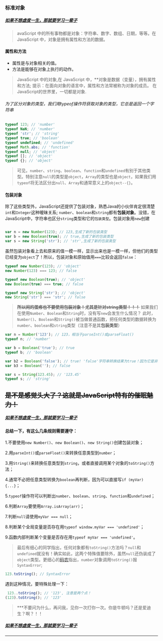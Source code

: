 
### 标准对象
##### [如果不想虚度一生，那就要学习一辈子](https://github.com/cuishengxi)
>avaScript 中的所有事物都是对象：字符串、数字、数组、日期，等等。在 JavaScript 中，对象是拥有属性和方法的数据。
#### 属性和方法
+ 属性是与对象相关的值。
+ 方法是能够在对象上执行的动作。
>JavaScript 中的对象,在 JavaScript 中，**对象是数据（变量），拥有属性和方法;
>提示：在面向对象的语言中，属性和方法常被称为对象的成员。
>在JavaScript的世界里，一切都是对象.

###### 为了区分对象的类型，我们用typeof操作符获取对象的类型，它总是返回一个字符串
```javascript
typeof 123; // 'number'
typeof NaN; // 'number'
typeof 'str'; // 'string'
typeof true; // 'boolean'
typeof undefined; // 'undefined'
typeof Math.abs; // 'function'
typeof null; // 'object'
typeof []; // 'object'
typeof {}; // 'object'
```
>可见，`number`、`string`、`boolean`、`function`和`undefined`有别于其他类型。特别注意`null`的类型是`object`，`Array`的类型也是`object`，如果我们用`typeof`将无法区分出`null`、`Array`和通常意义上的`object--{}`。

#### 包装对象
除了这些类型外，JavaScript还提供了包装对象，熟悉Java的小伙伴肯定很清楚`int`和`Integer`这种暧昧关系;
`number`、`boolean`和`string`都有**包装对象**。没错，在JavaScript中，字符串也区分`string`类型和它的`包装类型`。包装对象用`new`创建
```javascript

var n = new Number(123); // 123,生成了新的包装类型
var b = new Boolean(true); // true,生成了新的包装类型
var s = new String('str'); // 'str',生成了新的包装类型

```
虽然包装对象看上去和原来的值一模一样，显示出来也是一模一样，但他们的类型已经变为`object`了！所以，包装对象和原始值用`===`比较会返回`false`：
```javascript
typeof new Number(123); // 'object'
new Number(123) === 123; // false

typeof new Boolean(true); // 'object'
new Boolean(true) === true; // false

typeof new String('str'); // 'object'
new String('str') === 'str'; // false
```
> **~~所以闲的蛋疼也不要使用包装对象！尤其是针对string类型！！！~~**
如果我们在使用`Number`、`Boolean`和`String`时，没有写`new`会发生什么情况？
此时，`Number()`、`Boolean`和`String()`被当做普通函数，把任何类型的数据转换为`number`、`boolean`和`string`类型（注意不是其**包装类型**）
```javascript
var n = Number('123'); // 123，相当于parseInt()或parseFloat()
typeof n; // 'number'

var b = Boolean('true'); // true
typeof b; // 'boolean'

var b2 = Boolean('false'); // true! 'false'字符串转换结果为true！因为它是非空字符串！
var b3 = Boolean(''); // false

var s = String(123.45); // '123.45'
typeof s; // 'string'

```
~~是不是感觉头大了？这就是JavaScript特有的催眠魅力！~~
-----------
##### [如果不想虚度一生，那就要学习一辈子](https://github.com/cuishengxi)
#### 总结一下，有这么几条规则需要遵守：

1.不要使用`new Number()`、`new Boolean()`、`new String()`创建包装对象；

2.用`parseInt()`或`parseFloat()`来转换任意类型到`number`；

3.用`String()`来转换任意类型到`string`，或者直接调用某个对象的`toString()`方法；

4.通常不必把任意类型转换为`boolean`再判断，因为可以直接写`if (myVar) {...}`；

5.`typeof`操作符可以判断出`number`、`boolean`、`string`、`function`和`undefined`；

6.判断`Array`要使用`Array.isArray(arr)`；

7.判断`null`请使用`myVar === null`；

8.判断某个全局变量是否存在用`typeof window.myVar === 'undefined'`；

9.函数内部判断某个变量是否存在用`typeof myVar === 'undefined'`。

> 最后有细心的同学指出，任何对象都有`toString()`方法吗？`null`和`undefined`就没有！确实如此，这两个特殊值要除外，虽然`null`还伪装成了`object`类型。更细心的[码农](https://baike.baidu.com/item/码农/10262742)指出，`number`对象调用`toString()`报`SyntaxError`;
```javascript
123.toString(); // SyntaxError
```
遇到这种情况，要特殊处理一下：
```javascript
 123..toString(); // '123', 注意是两个点！
(123).toString(); // '123'

```
>***不要问为什么，再问我，见你一次打你一次。你是牛顿吗？还是爱迪生？啊？！！
##### [如果不想虚度一生，那就要学习一辈子](https://github.com/cuishengxi)
---------
